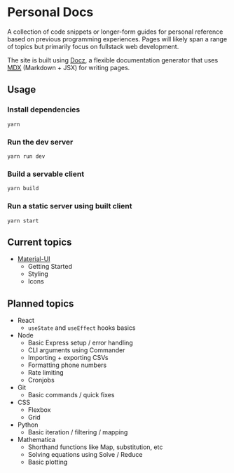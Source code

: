 # Personal Docs

A collection of code snippets or longer-form guides for personal reference based on previous programming experiences. Pages will likely span a range of topics but primarily focus on fullstack web development.

The site is built using [Docz](https://www.docz.site/), a flexible documentation generator that uses [MDX](https://mdxjs.com/) (Markdown + JSX) for writing pages.

## Usage

### Install dependencies
`yarn`

### Run the dev server
`yarn run dev`

### Build a servable client
`yarn build`

### Run a static server using built client
`yarn start`

## Current topics

- [Material-UI](https://material-ui.com/)
  - Getting Started
  - Styling
  - Icons

## Planned topics

- React
  - `useState` and `useEffect` hooks basics
- Node
  - Basic Express setup / error handling
  - CLI arguments using Commander
  - Importing + exporting CSVs
  - Formatting phone numbers
  - Rate limiting
  - Cronjobs
- Git
  - Basic commands / quick fixes
- CSS
  - Flexbox
  - Grid
- Python
  - Basic iteration / filtering / mapping
- Mathematica
  - Shorthand functions like Map, substitution, etc
  - Solving equations using Solve / Reduce
  - Basic plotting
